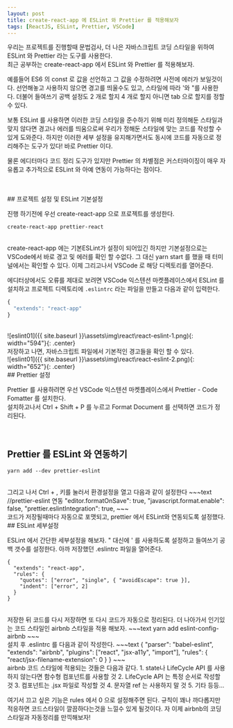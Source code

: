```yaml
---
layout: post
title: create-react-app 에 ESLint 와 Prettier 를 적용해보자
tags: [ReactJS, ESLint, Prettier, VSCode]
---
```


우리는 프로젝트를 진행할때 문법검사, 더 나은 자바스크립트 코딩 스타일을 위하여 ESLint 와 Prettier 라는 도구를 사용한다.  
최근 공부하는 create-react-app 에서 ESLint 와 Prettier 를 적용해보자.

예를들어 ES6 의 const 로 값을 선언하고 그 값을 수정하려면 사전에 에러가 보일것이다. 선언해놓고 사용하지 않으면 경고를 띄울수도 있고, 스타일에 따라 '와 "를 사용한다. 더불어 들여쓰기 공백 설정도 2 개로 할지 4 개로 할지 아니면 tab 으로 할지를 정할 수 있다.

보통 ESLint 를 사용하면 이러한 코딩 스타일을 준수하기 위해 미리 정의해둔 스타일과 맞지 않다면 경고나 에러를 띄움으로써 우리가 정해둔 스타일에 맞는 코드를 작성할 수 있게 도와준다. 하지만 이러한 세부 설정을 유지해가면서도 동시에 코드를 자동으로 정리해주는 도구가 있다! 바로 Prettier 이다.

물론 에디터마다 코드 정리 도구가 있지만 Prettier 의 차별점은 커스터마이징이 매우 자유롭고 추가적으로 ESLint 와 아예 연동이 가능하다는 점이다.

<br>
<br>
## 프로젝트 설정 및 ESLint 기본설정  

진행 하기전에 우선 create-react-app 으로 프로젝트를 생성한다.

```text
create-react-app prettier-react
```

<br>
create-react-app 에는 기본ESLint가 설정이 되어있긴 하지만 기본설정으로는 VSCode에서 바로 경고 및 에러를 확인 할 수없다. 그 대신 yarn start 를 했을 때 터미널에서는 확인할 수 있다. 이제 그리고나서 VSCode 로 해당 디렉토리를 열어준다.  

에디터상에서도 오류를 제대로 보려면 VSCode 익스텐션 마켓플레이스에서 ESLint 를 설치하고 프로젝트 디렉토리에 <code>.eslintrc</code> 라는 파일을 만들고 다음과 같이 입력한다.

```javascript
{
  "extends": "react-app"
}
```

<br>
![eslint01]({{ site.baseurl }}\assets\img\react\react-eslint-1.png){: width="594"}{: .center}  
<br>
저장하고 나면, 자바스크립트 파일에서 기본적인 경고들을 확인 할 수 있다.  
<br>
![eslint01]({{ site.baseurl }}\assets\img\react\react-eslint-2.png){: width="652"}{: .center}
<br>
## Prettier 설정  

Prettier 를 사용하려면 우선 VSCode 익스텐션 마켓플레이스에서 Prettier - Code Fomatter 를 설치한다.  
설치하고나서 Ctrl + Shift + P 를 누르고 Format Document 를 선택하면 코드가 정리된다.  
<br>
<br>

## Prettier 를 ESLint 와 연동하기

```text
yarn add --dev prettier-eslint
```

<br>
그리고 나서 Ctrl + , 키를 눌러서 환경설정을 열고 다음과 같이 설정한다
~~~text
//prettier-eslint 연동
"editor.formatOnSave": true,
"javascript.format.enable": false,
"prettier.eslintIntegration": true,
~~~
<br>
코드가 저장될때마다 자동으로 포맷되고, prettier 에서 ESLint와 연동되도록 설정했다.

<br>
## ESLint 세부설정  

ESLint 에서 간단한 세부설정을 해보자. " 대신에 ' 를 사용하도록 설정하고 들여쓰기 공백 갯수를 설정한다. 아까 저장했던 .eslintrc 파일을 열어준다.

```text
{
  "extends": "react-app",
  "rules": {
    "quotes": ["error", "single", { "avoidEscape": true }],
    "indent": ["error", 2]
  }
}
```

<br>
저장한 뒤 코드를 다시 저장하면 또 다시 코드가 자동으로 정리된다.  
더 나아가서 인기있는 코드 스타일인 airbnb 스타일을 적용 해보자.  
~~~text
yarn add eslint-config-airbnb
~~~
<br>
설치 후 .eslintrc 를 다음과 같이 작성한다.
~~~text
{
  "parser": "babel-eslint",
  "extends": "airbnb",
  "plugins": ["react", "jsx-a11y", "import"],
  "rules": {
    "react/jsx-filename-extension": 0
  }
}
~~~
<br>
airbnb 코드 스타일에 적용되는 것들은 다음과 같다.
1. state나 LifeCycle API 를 사용하지 않는다면 함수형 컴포넌트를 사용할 것
2. LifeCycle API 는 특정 순서로 작성할 것
3. 컴포넌트는 .jsx 파일로 작성할 것
4. 문자열 ref 는 사용하지 말 것
5. 기타 등등...  

여기서 끄고 싶은 기능은 rules 에서 0 으로 설정해주면 된다. 규칙이 꽤나 까다롭지만 적응하면 코드스타일이 깔끔하다는것을 느낄수 있게 될것이다. 자 이제 airbnb의 코딩스타일과 자동정리를 만끽해보자!
